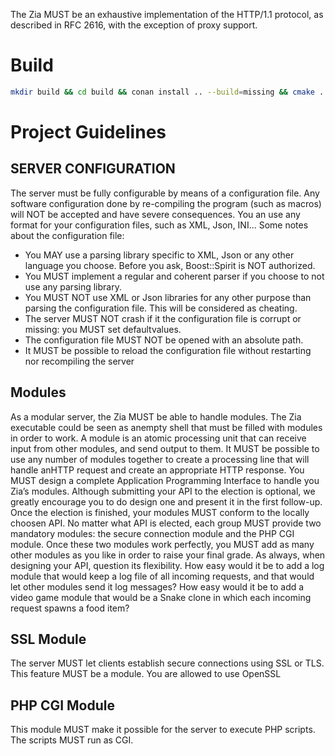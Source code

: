 The Zia MUST be an exhaustive implementation of the HTTP/1.1 protocol, as described in RFC 2616, with
the exception of proxy support.

# Build

```bash
mkdir build && cd build && conan install .. --build=missing && cmake .. -G “Unix Makefiles” && cmake --build .
```
# Project Guidelines

## SERVER CONFIGURATION

The server must be fully configurable by means of a configuration file. Any software configuration done by
re-compiling the program (such as macros) will NOT be accepted and have severe consequences.
You an use any format for your configuration files, such as XML, Json, INI...
Some notes about the configuration file:
- You MAY use a parsing library specific to XML, Json or any other language you choose. Before you ask, Boost::Spirit is NOT authorized.
- You MUST implement a regular and coherent parser if you choose to not use any parsing library.
- You MUST NOT use XML or Json libraries for any other purpose than parsing the configuration file.  This will be considered as cheating.
- The server MUST NOT crash if it the configuration file is corrupt or missing: you MUST set defaultvalues.
- The configuration file MUST NOT be opened with an absolute path.
- It MUST be possible to reload the configuration file without restarting nor recompiling the server


## Modules

As a modular server, the Zia MUST be able to handle modules. The Zia executable could be seen as anempty shell that must be filled with modules in order to work.
A module is an atomic processing unit that can receive input from other modules, and send output to them.
It MUST be possible to use any number of modules together to create a processing line that will handle anHTTP request and create an appropriate HTTP response.
You MUST design a complete Application Programming Interface to handle you Zia’s modules.
Although submitting your API to the election is optional, we greatly encourage you to do design one and present it in the first follow-up.
Once the election is finished, your modules MUST conform to the locally choosen API.
No matter what API is elected, each group MUST provide two mandatory modules: the secure connection module and the PHP CGI module. Once these two modules work perfectly, you MUST add as many other modules as you like in order to raise your final grade.
As always, when designing your API, question its flexibility. How easy would it be to add a log module that would keep a log file of all incoming requests, and that would let other modules send it log messages? How easy would it be to add a video game module that would be a Snake clone in which each incoming request spawns a food item?

## SSL Module

The server MUST let clients establish secure connections using SSL or TLS. This feature MUST be a module.
You are allowed to use OpenSSL

## PHP CGI Module

This module MUST make it possible for the server to execute PHP scripts. The scripts MUST run as CGI.